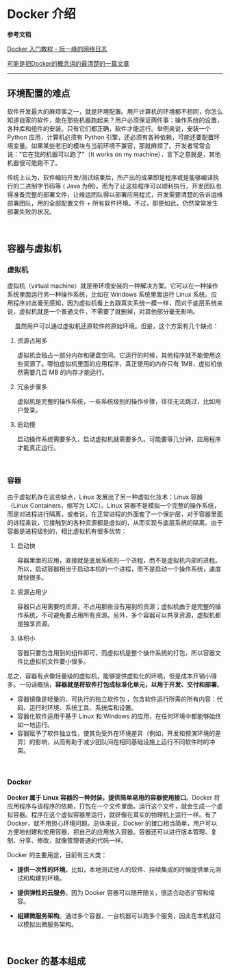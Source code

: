 # Docker 介绍

**参考文档**

[Docker 入门教程 - 阮一峰的网络日志](https://www.ruanyifeng.com/blog/2018/02/docker-tutorial.html)

[可能是把Docker的概念讲的最清楚的一篇文章](http://dockone.io/article/6051)

---

## 环境配置的难点

软件开发最大的麻烦事之一，就是环境配置。用户计算机的环境都不相同，你怎么知道自家的软件，能在那些机器跑起来？用户必须保证两件事：操作系统的设置，各种库和组件的安装。只有它们都正确，软件才能运行。举例来说，安装一个 Python 应用，计算机必须有 Python 引擎，还必须有各种依赖，可能还要配置环境变量。如果某些老旧的模块与当前环境不兼容，那就麻烦了。开发者常常会说："它在我的机器可以跑了"（It works on my machine），言下之意就是，其他机器很可能跑不了。

传统上认为，软件编码开发/测试结束后，所产出的成果即是程序或是能够编译执行的二进制字节码等 ( Java 为例)。而为了让这些程序可以顺利执行，开发团队也得准备完整的部署文件，让维运团队得以部署应用程式，开发需要清楚的告诉运维部署团队，用的全部配置文件 + 所有软件环境。不过，即便如此，仍然常常发生部署失败的状况。

&emsp;

## 容器与虚拟机

### 虚拟机

虚拟机（virtual machine）就是带环境安装的一种解决方案。它可以在一种操作系统里面运行另一种操作系统，比如在 Windows 系统里面运行 Linux 系统。应用程序对此毫无感知，因为虚拟机看上去跟真实系统一模一样，而对于底层系统来说，虚拟机就是一个普通文件，不需要了就删掉，对其他部分毫无影响。

&emsp;
虽然用户可以通过虚拟机还原软件的原始环境。但是，这个方案有几个缺点：

1. 资源占用多
   
   虚拟机会独占一部分内存和硬盘空间。它运行的时候，其他程序就不能使用这些资源了。哪怕虚拟机里面的应用程序，真正使用的内存只有 1MB，虚拟机依然需要几百 MB 的内存才能运行。

2. 冗余步骤多
   
   虚拟机是完整的操作系统，一些系统级别的操作步骤，往往无法跳过，比如用户登录。

3. 启动慢
   
   启动操作系统需要多久，启动虚拟机就需要多久。可能要等几分钟，应用程序才能真正运行。

&emsp;

### 容器

由于虚拟机存在这些缺点，Linux 发展出了另一种虚拟化技术：Linux 容器（Linux Containers，缩写为 LXC）。Linux 容器不是模拟一个完整的操作系统，而是对进程进行隔离，或者说，在正常进程的外面套了一个保护层，对于容器里面的进程来说，它接触到的各种资源都是虚拟的，从而实现与底层系统的隔离。由于容器是进程级别的，相比虚拟机有很多优势：

1. 启动快
   
   容器里面的应用，直接就是底层系统的一个进程，而不是虚拟机内部的进程。所以，启动容器相当于启动本机的一个进程，而不是启动一个操作系统，速度就快很多。

2. 资源占用少
   
   容器只占用需要的资源，不占用那些没有用到的资源；虚拟机由于是完整的操作系统，不可避免要占用所有资源。另外，多个容器可以共享资源，虚拟机都是独享资源。

3. 体积小
   
   容器只要包含用到的组件即可，而虚拟机是整个操作系统的打包，所以容器文件比虚拟机文件要小很多。

总之，容器有点像轻量级的虚拟机，能够提供虚拟化的环境，但是成本开销小得多。一句话概括，**容器就是将软件打包成标准化单元，以用于开发、交付和部署**。  

- 容器镜像是轻量的、可执行的独立软件包 ，包含软件运行所需的所有内容：代码、运行时环境、系统工具、系统库和设置。
- 容器化软件适用于基于 Linux 和 Windows 的应用，在任何环境中都能够始终如一地运行。
- 容器赋予了软件独立性，使其免受外在环境差异（例如，开发和预演环境的差异）的影响，从而有助于减少团队间在相同基础设施上运行不同软件时的冲突。

&emsp;

### Docker

**Docker 属于 Linux 容器的一种封装，提供简单易用的容器使用接口**。Docker 将应用程序与该程序的依赖，打包在一个文件里面。运行这个文件，就会生成一个虚拟容器。程序在这个虚拟容器里运行，就好像在真实的物理机上运行一样。有了 Docker，就不用担心环境问题。总体来说，Docker 的接口相当简单，用户可以方便地创建和使用容器，把自己的应用放入容器。容器还可以进行版本管理、复制、分享、修改，就像管理普通的代码一样。

Docker 的主要用途，目前有三大类：

* **提供一次性的环境**。比如，本地测试他人的软件、持续集成的时候提供单元测试和构建的环境。

* **提供弹性的云服务**。因为 Docker 容器可以随开随关，很适合动态扩容和缩容。

* **组建微服务架构**。通过多个容器，一台机器可以跑多个服务，因此在本机就可以模拟出微服务架构。

&emsp;

## Docker 的基本组成


